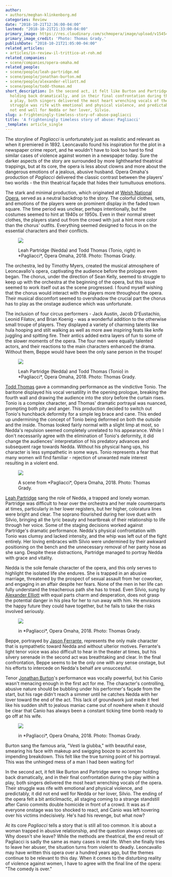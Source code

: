 ```yaml
---
author:
- authors/meghan-klinkenborg.md
categories: Review
date: "2018-10-21T12:36:00-04:00"
lastmod: "2018-10-21T21:33:00-04:00"
primary_image: https://res.cloudinary.com/schmopera/image/upload/v1545409169/media/webhook-uploads/1540156687491/sqTGradyPhoto-9143.jpg.jpg
primary_image_credit: 'Photo: Thomas Grady.'
publishDate: "2018-10-21T21:05:00-04:00"
related_articles:
- articles/in-review-il-trittico-at-roh.md
related_companies:
- scene/companies/opera-omaha.md
related_people:
- scene/people/leah-partridge.md
- scene/people/jonathan-burton.md
- scene/people/alexander-elliott.md
- scene/people/todd-thomas.md
short_description: In the second act, it felt like Burton and Partridge were no longer
  holding back dramatically, and in their final confrontation during the play within
  a play, both singers delivered the most heart wrenching vocals of the opera. Their
  struggle was rife with emotional and physical violence, and predictably, it did
  not end well for Nedda or her lover, Silvio.
slug: a-frighteningly-timeless-story-of-abuse-pagliacci
title: 'A frighteningly timeless story of abuse: Pagliacci'
_template: article_single
---
```


The storyline of *Pagliacci* is unfortunately just as realistic and relevant as when it premiered in 1892. Leoncavallo found his inspiration for the plot in a newspaper crime report, and he wouldn't have to look too hard to find similar cases of violence against women in a newspaper today. Sure the darker aspects of the story are surrounded by more lighthearted theatrical trappings, but at its core, the opera is less about clowns and more about the dangerous emotions of a jealous, abusive husband. Opera Omaha's production of *Pagliacci* delivered the classic contrast between the players' two worlds - the thin theatrical façade that hides their tumultuous emotions.

The stark and minimal production, which originated at [Welsh National Opera](/scene/companies/welsh-national-opera/), served as a neutral backdrop to the story. The colorful clothes, sets, and emotions of the players were on prominent display in the faded town square. The time period was unclear, perhaps intentionally, but the costumes seemed to hint at 1940s or 1950s. Even in their normal street clothes, the players stand out from the crowd with just a hint more color than the chorus' outfits. Everything seemed designed to focus in on the essential characters and their conflicts.

<figure data-type="image">

![](https://res.cloudinary.com/schmopera/image/upload/v1545409169/media/webhook-uploads/1540156964058/TGradyPhoto-8880.jpg.jpg)

<figcaption>Leah Partridge (Nedda) and Todd Thomas (Tonio, right) in *Pagliacci*, Opera Omaha, 2018. Photo: Thomas Grady.</figcaption>
</figure>

The orchestra, led by Timothy Myers, created the musical atmosphere of Leoncavallo's opera, captivating the audience before the prologue even began. The chorus, under the direction of Sean Kelly, seemed to struggle to keep up with the orchestra at the beginning of the opera, but this issue seemed to work itself out as the scene progressed. I found myself wishing that the chorus would interact with the players more throughout the opera. Their musical discomfort seemed to overshadow the crucial part the chorus has to play as the onstage audience which was unfortunate.

The inclusion of four circus performers - Jack Austin, Jacob D'Eustachio, Leonid Filatov, and Brian Koenig - was a wonderful addition to the otherwise small troupe of players. They displayed a variety of charming talents like hula hooping and stilt walking as well as more awe inspiring feats like knife juggling and spitting fire. Their antics added extra layers of fun to some of the slower moments of the opera. The four men were equally talented actors, and their reactions to the main characters enhanced the drama. Without them, Beppe would have been the only sane person in the troupe!

<figure data-type="image">

![](https://res.cloudinary.com/schmopera/image/upload/v1545409169/media/webhook-uploads/1540156971399/TGradyPhoto-02550.jpg.jpg)

<figcaption>Leah Partridge (Nedda) and Todd Thomas (Tonio) in *Pagliacci*, Opera Omaha, 2018. Photo: Thomas Grady.</figcaption>
</figure>

[Todd Thomas](/scene/people/todd-thomas/) gave a commanding performance as the vindictive Tonio. The baritone displayed his vocal versatility in the opening prologue, breaking the fourth wall and drawing the audience into the story before the curtain rises. Tonio is a complex character, and Thomas' dramatic portrayal was nuanced, prompting both pity and anger. This production decided to switch out Tonio's hunchback deformity for a simple leg brace and cane. This ended up undermining the concept of Tonio being deformed on both the outside and the inside. Thomas looked fairly normal with a slight limp at most, so Nedda's repulsion seemed completely unrelated to his appearance. While I don't necessarily agree with the elimination of Tonio's deformity, it did change the audiences' interpretation of his predatory advances and subsequent rage towards Nedda. Without his physical hang ups, his character is less sympathetic in some ways. Tonio represents a fear that many women will find familiar - rejection of unwanted male interest resulting in a violent end. 

<figure data-type="image">

![](https://res.cloudinary.com/schmopera/image/upload/v1545409169/media/webhook-uploads/1540156977588/TGradyPhoto-02416copy.jpg.jpg)

<figcaption>A scene from *Pagliacci*, Opera Omaha, 2018. Photo: Thomas Grady.</figcaption>
</figure>

[Leah Partridge](/scene/people/leah-partridge/) sang the role of Nedda, a trapped and lonely woman. Partridge was difficult to hear over the orchestra and her male counterparts at times, particularly in her lower registers, but her higher, coloratura lines were bright and clear. The soprano flourished during her love duet with Silvio, bringing all the lyric beauty and heartbreak of their relationship to life through her voice. Some of the staging decisions worked against Partridge's dramatic performance. Nedda's physical confrontation with Tonio was clumsy and lacked intensity, and the whip was left out of the fight entirely. Her loving embraces with Silvio were undermined by their awkward positioning on the bench and the unnecessary removal of her panty hose as she sang. Despite these distractions, Partridge managed to portray Nedda with grace and vitality. 

Nedda is the sole female character of the opera, and this only serves to highlight the isolated life she endures. She is trapped in an abusive marriage, threatened by the prospect of sexual assault from her coworker, and engaging in an affair despite her fears. None of the men in her life can fully understand the treacherous path she has to tread. Even Silvio, sung by [Alexander Elliott](/scene/people/alexander-elliott/) with equal parts charm and desperation, does not grasp the potential danger in his plea for her to run away with him. He envisions the happy future they could have together, but he fails to take the risks involved seriously. 

<figure data-type="image">

![](https://res.cloudinary.com/schmopera/image/upload/v1545409169/media/webhook-uploads/1540156986605/TGradyPhoto-9071.jpg.jpg)

<figcaption> in *Pagliacci*, Opera Omaha, 2018. Photo: Thomas Grady.</figcaption>
</figure>

Beppe, portrayed by [Jason Ferrante](/scene/people/jason-ferrante/), represents the only male character that is sympathetic toward Nedda and without ulterior motives. Ferrante's light tenor voice was also difficult to hear in the theater at times, but his silvery serenade in the second act was breathtaking and clear. In the final confrontation, Beppe seems to be the only one with any sense onstage, but his efforts to intercede on Nedda's behalf are unsuccessful.

Tenor [Jonathan Burton](/scene/people/jonathan-burton/)'s performance was vocally powerful, but his Canio wasn't menacing enough in the first act for me. The character's controlling, abusive nature should be bubbling under his performer's façade from the start, but his rage didn't reach a simmer until he catches Nedda with her lover toward the end of the act. This lack of groundwork just made it feel like his sudden shift to jealous maniac came out of nowhere when it should be clear that Canio has always been a constant ticking time bomb ready to go off at his wife.

<figure data-type="image">

![](https://res.cloudinary.com/schmopera/image/upload/v1545409169/media/webhook-uploads/1540156996732/TGradyPhoto-9367.jpg.jpg)

<figcaption> in *Pagliacci*, Opera Omaha, 2018. Photo: Thomas Grady.</figcaption>
</figure>

Burton sang the famous aria, "Vesti la giubba," with beautiful ease, smearing his face with makeup and swigging booze to accent his impending breakdown. This felt like the true turning point of his portrayal. This was the unhinged mess of a man I had been waiting for!

In the second act, it felt like Burton and Partridge were no longer holding back dramatically, and in their final confrontation during the play within a play, both singers delivered the most heart wrenching vocals of the opera. Their struggle was rife with emotional and physical violence, and predictably, it did not end well for Nedda or her lover, Silvio. The ending of the opera felt a bit anticlimactic, all staging coming to a strange standstill after Canio commits double homicide in front of a crowd. It was as if everyone onstage was too shocked to react, and Canio was left hovering over his victims indecisively. He's had his revenge, but what now?

At its core *Pagliacci* tells a story that is still all too common. It is about a woman trapped in abusive relationship, and the question always comes up: Why doesn't she leave? While the methods are theatrical, the end result of Pagliacci is sadly the same as many cases in real life. When she finally tries to leave her abuser, the situation turns from violent to deadly. Leoncavallo may have written this opera over a hundred years ago, but the themes continue to be relevant to this day. When it comes to the disturbing reality of violence against women, I have to agree with the final line of the opera: "The comedy is over."
